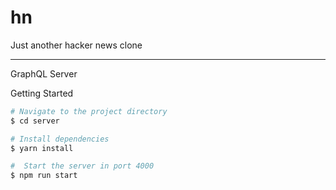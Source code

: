 # hn
Just another hacker news clone

---

GraphQL Server

Getting Started

```sh
# Navigate to the project directory
$ cd server

# Install dependencies
$ yarn install

#  Start the server in port 4000
$ npm run start

```
